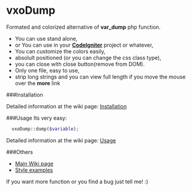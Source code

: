 vxoDump
=======

Formated and colorized alternative of <b>var_dump</b> php function.

- You can use stand alone, 
- or You can use in your <b>[CodeIgniter](http://ellislab.com/codeigniter)</b> project or whatever,
- You can customize the colors easily,
- absolult positioned (or you can change the css class type),
- you can close with close button(remove from DOM).
- Only one file, easy to use,
- strip long strings and you can view full length if you move the mouse over the <b>more</b> link

###Installation

Detailed information at the wiki page: [Installation](https://github.com/hegybirog/vxoDump/wiki/Installation)


###Usage
Its very easy:


```php
  vxoDump::dump($variable);
```

Detailed information at the wiki page: [Usage](https://github.com/hegybirog/vxoDump/wiki/Usage)

###Others
* [Main Wiki page](https://github.com/hegybirog/vxoDump/wiki)
* [Style examples](https://github.com/hegybirog/vxoDump/wiki/styles)





If you want more function or you find a bug just tell me! :)

